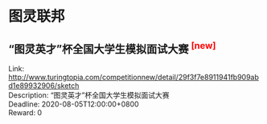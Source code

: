 # 图灵联邦



## “图灵英才”杯全国大学生模拟面试大赛 <sup style="color:red">[new]<sup>  

Link: http://www.turingtopia.com/competitionnew/detail/29f3f7e8911941fb909abd1e89932906/sketch  
Description: “图灵英才”杯全国大学生模拟面试大赛  
Deadline: 2020-08-05T12:00:00+0800  
Reward: 0  

